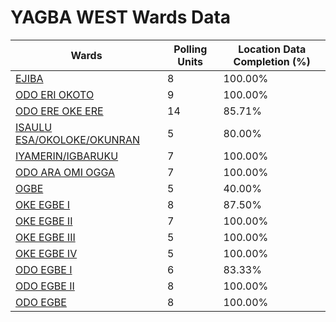 
# YAGBA WEST Wards Data

| Wards | Polling Units | Location Data Completion (%) |
| ---- | ----- | ------- |
| [EJIBA](./wards/5640-ejiba) | 8 | 100.00% |
| [ODO ERI OKOTO](./wards/5641-odo-eri-okoto) | 9 | 100.00% |
| [ODO ERE OKE ERE](./wards/5642-odo-ere-oke-ere) | 14 | 85.71% |
| [ISAULU ESA/OKOLOKE/OKUNRAN](./wards/5643-isaulu-esa/okoloke/okunran) | 5 | 80.00% |
| [IYAMERIN/IGBARUKU](./wards/5644-iyamerin/igbaruku) | 7 | 100.00% |
| [ODO ARA OMI OGGA](./wards/5645-odo-ara-omi-ogga) | 7 | 100.00% |
| [OGBE](./wards/5646-ogbe) | 5 | 40.00% |
| [OKE EGBE  I](./wards/5647-oke-egbe-i) | 8 | 87.50% |
| [OKE EGBE  II](./wards/5648-oke-egbe-ii) | 7 | 100.00% |
| [OKE EGBE  III](./wards/5649-oke-egbe-iii) | 5 | 100.00% |
| [OKE EGBE  IV](./wards/5650-oke-egbe-iv) | 5 | 100.00% |
| [ODO EGBE  I](./wards/5651-odo-egbe-i) | 6 | 83.33% |
| [ODO EGBE  II](./wards/5652-odo-egbe-ii) | 8 | 100.00% |
| [ODO  EGBE](./wards/5653-odo-egbe) | 8 | 100.00% |




